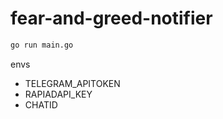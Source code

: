 # fear-and-greed-notifier

```sh
go run main.go
```

envs
- TELEGRAM_APITOKEN
- RAPIADAPI_KEY
- CHATID

